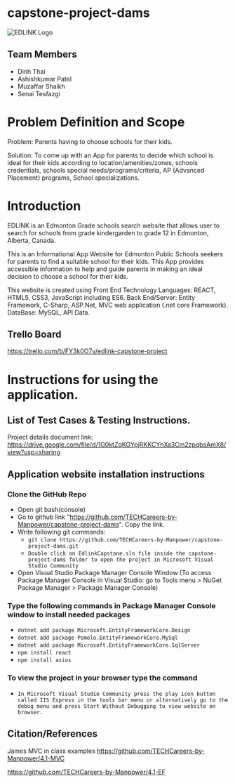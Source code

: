 # capstone-project-dams 

![EDLINK Logo](https://github.com/TECHCareers-by-Manpower/capstone-project-dams/blob/master/EdlinkCapstone/ClientApp/src/assets/images/EdLinkLogo.png)

## Team Members
* Dinh Thai
* Ashishkumar Patel
* Muzaffar Shaikh
* Senai Tesfazgi

# Problem Definition and Scope

Problem: Parents having to choose schools for their kids.

Solution: To come up with an App for parents to decide which school is ideal for their kids according to location/amenities/zones, schools credentials, schools special needs/programs/criteria, AP (Advanced Placement) programs, School specializations.

# Introduction

EDLINK is an Edmonton Grade schools search website that allows user to search for schools from grade kindergarden to grade 12 in Edmonton, Alberta, Canada.

This is an Informational App Website for Edmonton Public Schools seekers for parents to find a suitable school for their kids. This App provides accessible information to help and guide parents in making an ideal decision to choose a school for their kids.

This website is created using Front End Technology Languages: REACT, HTML5, CSS3, JavaScript including ES6. Back End/Server: Entity Framework, C-Sharp, ASP.Net, MVC web application (.net core Framework). DataBase: MySQL, API Data.

## Trello Board
https://trello.com/b/FY3k0O7v/edlink-capstone-project

# Instructions for using the application.

## List of Test Cases & Testing Instructions.

Project details document link: https://drive.google.com/file/d/1G0ktZqKGYpjRKKCYhXa3Cm2zpqbsAmX8/view?usp=sharing

## Application website installation instructions

### Clone the GitHub Repo
* Open git bash(console)
* Go to github link "https://github.com/TECHCareers-by-Manpower/capstone-project-dams". Copy the link.
* Write following git commands: 
    * `git clone https://github.com/TECHCareers-by-Manpower/capstone-project-dams.git`
    * `Double click on EdlinkCapstone.sln file inside the capstone-project-dams folder to open the project in Microsoft Visual Studio Community`
* Open Visual Studio Package Manager Console Window (To access Package Manager Console in Visual Studio: go to Tools menu > NuGet Package Manager > Package Manager Console)

### Type the following commands in  Package Manager Console window to install needed packages
* `dotnet add package Microsoft.EntityFrameworkCore.Design`
* `dotnet add package Pomelo.EntityFrameworkCore.MySql`
* `dotnet add package Microsoft.EntityFrameworkCore.SqlServer`
* `npm install react`
* `npm install axios`

### To view the project in your browser type the command
* `In Microsoft Visual Studio Community press the play icon button called IIS Express in the tools bar menu or alternatively go to the debug menu and press Start Without Debugging to view website on browser.`

## Citation/References
   James MVC in class examples
  https://github.com/TECHCareers-by-Manpower/4.1-MVC
  
  https://github.com/TECHCareers-by-Manpower/4.1-EF
